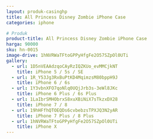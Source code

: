 ```yaml
---
layout: produk-casinghp
title: All Princess Disney Zombie iPhone Case
categories: iphone

# Produk
product-title: All Princess Disney Zombie iPhone Case
harga: 90000
sku: hn-0015
image-drive: 1hNVRWaTFtoGPPyHfgFe2O57SZpOl0UTi
gallery:
  - url: 1D5nVEAAdzqoCAyRzIQZKUo_evMMCjkNT
    title: iPhone 5 / 5s / SE
  - url: 1R_Y53Jg3RxBuPtKD4MqimzsM80bppH9J
    title: iPhone 6 / 6s
  - url: 1Y3vbnXFO7qoNlq0UQjJrb3s-3eWl8JKc
    title: iPhone 6 Plus / 6s Plus
  - url: 1LaIbrSMHObrxS8xuXBiNiX7sTkzxDX28
    title: iPhone 7 / 8
  - url: 19hHFfhQTOEQDs6cvbebzsTPXJQ3N2yAR
    title: iPhone 7 Plus / 8 Plus
  - url: 1hNVRWaTFtoGPPyHfgFe2O57SZpOl0UTi
    title: iPhone X
---
```

